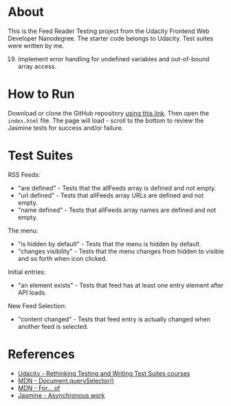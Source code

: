 # About

This is the Feed Reader Testing project from the Udacity Frontend Web Developer Nanodegree. The starter code belongs to Udacity. Test suites were written by me. 

19. Implement error handling for undefined variables and out-of-bound array access.


# How to Run

Download or clone the GitHub repository [using this link](https://github.com/MarcusEstr/frontend-nanodegree-feedreader). Then open the `index.html` file. The page will load - scroll to the bottom to review the Jasmine tests for success and/or failure. 


# Test Suites
RSS Feeds:
* "are defined" - Tests that the allFeeds array is defined and not empty. 
* "url defined" - Tests that allFeeds array URLs are defined and not empty. 
* "name defined" - Tests that allFeeds array names are defined and not empty.

The menu:
* "is hidden by default" - Tests that the menu is hidden by default. 
* "changes visibility" - Tests that the menu changes from hidden to visible and so forth when icon clicked.

Initial entries:
* "an element exists" - Tests that feed has at least one entry element after API loads.

New Feed Selection: 
* "content changed" - Tests that feed entry is actually changed when another feed is selected.


# References

* [Udacity - Rethinking Testing and Writing Test Suites courses](https://eu.udacity.com/course/javascript-testing--ud549)
* [MDN - Document.querySelector()](https://developer.mozilla.org/en-US/docs/Web/API/Document/querySelector)
* [MDN - For... of](https://developer.mozilla.org/en-US/docs/Web/JavaScript/Reference/Statements/for...of)
* [Jasmine - Asynchronous work](https://jasmine.github.io/tutorials/async)